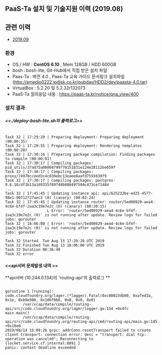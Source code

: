 ## PaaS-Ta 설치 및 기술지원 이력 (2019.08)

## 관련 이력 
* [2019.09](./instll-history-1909.md)

### 환경
* OS / HW : **CentOS 6.10** ,  Mem 128GB / HDD 600GB
* bosh : bosh-lite, Git-Hub에서 직접 받은 설치 파일 
* Paas-Ta : 버전 4.0 , Paas-Ta 교육 가이드 문서링크 설치파일 (http://amedio0222.ipdisk.co.kr/pubdav/HDD2/dev/paasta-4.0.tar) 
* VirtualBox :  5.2.20 및 5.2.32r132073
* PaaS-Ta 질의응답 내용  : https://paas-ta.kr/notice/qna_view/400


### 설치 결과 
 
##### <<./deploy-bosh-lite.sh의 출력로그>>

<pre><code>
Task 32 | 17:29:20 | Preparing deployment: Preparing deployment (00:00:35)
Task 32 | 17:29:55 | Preparing deployment: Rendering templates (00:00:20)
Task 32 | 17:30:16 | Preparing package compilation: Finding packages to compile (00:00:01)
Task 32 | 17:30:17 | Compiling packages: pid_utils/37ad75a08069799778151b31e124e28112be659f
Task 32 | 17:30:17 | Compiling packages: proxy/74970cceed3c4c838ebc13eaee8aafd7593839f9
Task 32 | 17:30:17 | Compiling packages: postgres-9.6.10/df1b13a169335f89748b980497594c473ce7148d
...
Task 32 | 17:45:45 | Updating instance api: api/625232be-e425-4577-98e1-90712727aec3 (0) (canary) (00:02:24)
Task 32 | 17:45:45 | Updating instance router: router/5ed00929-aea4-4c6e-bf4f-2aa3c19e7e2c (0) (canary) (00:20:15)
                   L Error: 'router/5ed00929-aea4-4c6e-bf4f-2aa3c19e7e2c (0)' is not running after update. Review logs for failed jobs: gorouter
Task 32 | 18:06:00 | Error: 'router/5ed00929-aea4-4c6e-bf4f-2aa3c19e7e2c (0)' is not running after update. Review logs for failed jobs: gorouter

Task 32 Started  Tue Aug 13 17:29:20 UTC 2019
Task 32 Finished Tue Aug 13 18:06:00 UTC 2019
Task 32 Duration 00:36:40
Task 32 error
</code></pre>

#### <<api서버 문제발생 내역 >>
**api서버 (10.244.0.134)의 'routing-api'의 출력로그 **

<pre><code> 
goroutine 1 [running]:
code.cloudfoundry.org/lager.(*logger).Fatal(0xc00023db00, 0xafed3a, 0x1e, 0xb9e980, 0x10bf060, 0x0, 0x0, 0x0)
        /var/vcap/data/compile/routing-api/src/code.cloudfoundry.org/lager/logger.go:154 +0x4fc
main.main()
        /var/vcap/data/compile/routing-api/src/code.cloudfoundry.org/routing-api/cmd/routing-api/main.go:145 +0x18e0
2019/08/14 15:08:26 grpc: addrConn.resetTransport failed to create client transport: connection error: desc = "transport: dial tcp: operation was canceled"; Reconnecting to {locket.service.cf.internal:8891 }
panic: context deadline exceeded
</code></pre>

